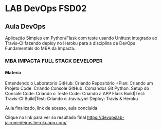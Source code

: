 # LAB DevOps FSD02
## Aula DevOps

Aplicação Simples em Python/Flask com teste usando Unittest integrado ao Travis-CI fazendo deploy no Heroku para a disciplina de DevOps Fundamentals do MBA da Impacta.

### MBA  IMPACTA FULL STACK DEVELOPER

#### Materia
Entendendo o Laboratorio
GitHub: Criando Repositório
+Plan: Criando um Projeto
Code: Criando Console
GitHub: Comandos Git
Python: Setup do Console
Code: Criando o Teste
Code: Criando a APP Flask
Build|Test: Travis-CI
Build|Test: Criando o .travis.yml
Deploy: Travis & Heroku


Aula finalizado, link de acesso, aula concluida

Clique no link para ver so resultado final
https://devopslab-jairomedeiros.herokuapp.com/

